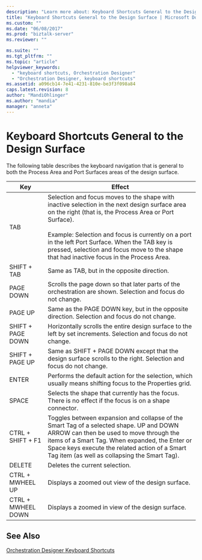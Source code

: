```yaml
---
description: "Learn more about: Keyboard Shortcuts General to the Design Surface"
title: "Keyboard Shortcuts General to the Design Surface | Microsoft Docs"
ms.custom: ""
ms.date: "06/08/2017"
ms.prod: "biztalk-server"
ms.reviewer: ""

ms.suite: ""
ms.tgt_pltfrm: ""
ms.topic: "article"
helpviewer_keywords: 
  - "keyboard shortcuts, Orchestration Designer"
  - "Orchestration Designer, keyboard shortcuts"
ms.assetid: a096cb14-7e41-4231-810e-be3f3f098a84
caps.latest.revision: 8
author: "MandiOhlinger"
ms.author: "mandia"
manager: "anneta"
---
```

# Keyboard Shortcuts General to the Design Surface
The following table describes the keyboard navigation that is general to both the Process Area and Port Surfaces areas of the design surface.  
  
|Key|Effect|  
|---------|------------|  
|TAB|Selection and focus moves to the shape with inactive selection in the next design surface area on the right (that is, the Process Area or Port Surface).<br /><br /> Example: Selection and focus is currently on a port in the left Port Surface. When the TAB key is pressed, selection and focus move to the shape that had inactive focus in the Process Area.|  
|SHIFT + TAB|Same as TAB, but in the opposite direction.|  
|PAGE DOWN|Scrolls the page down so that later parts of the orchestration are shown. Selection and focus do not change.|  
|PAGE UP|Same as the PAGE DOWN key, but in the opposite direction. Selection and focus do not change.|  
|SHIFT + PAGE DOWN|Horizontally scrolls the entire design surface to the left by set increments. Selection and focus do not change.|  
|SHIFT + PAGE UP|Same as SHIFT + PAGE DOWN except that the design surface scrolls to the right. Selection and focus do not change.|  
|ENTER|Performs the default action for the selection, which usually means shifting focus to the Properties grid.|  
|SPACE|Selects the shape that currently has the focus. There is no effect if the focus is on a shape connector.|  
|CTRL + SHIFT + F1|Toggles between expansion and collapse of the Smart Tag of a selected shape. UP and DOWN ARROW can then be used to move through the items of a Smart Tag. When expanded, the Enter or Space keys execute the related action of a Smart Tag item (as well as collapsing the Smart Tag).|  
|DELETE|Deletes the current selection.|  
|CTRL + MWHEEL UP|Displays a zoomed out view of the design surface.|  
|CTRL + MWHEEL DOWN|Displays a zoomed in view of the design surface.|  
  
## See Also  
 [Orchestration Designer Keyboard Shortcuts](../core/orchestration-designer-keyboard-shortcuts.md)
